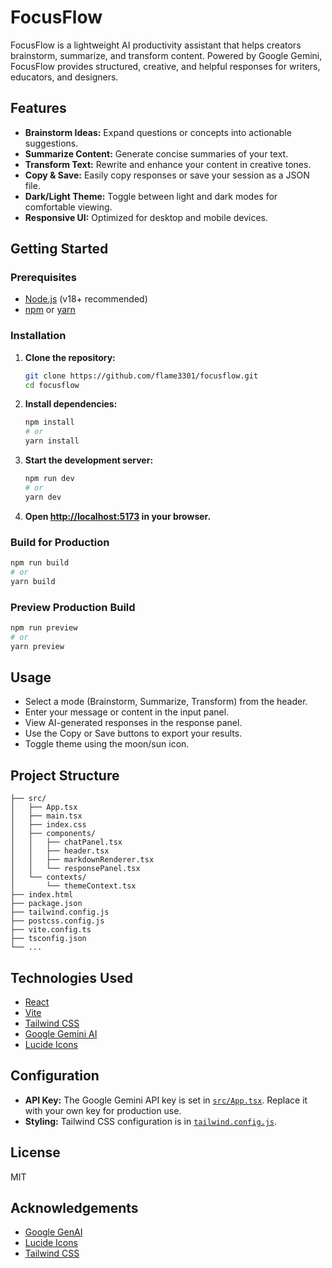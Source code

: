 # FocusFlow

FocusFlow is a lightweight AI productivity assistant that helps creators brainstorm, summarize, and transform content. Powered by Google Gemini, FocusFlow provides structured, creative, and helpful responses for writers, educators, and designers.

## Features

- **Brainstorm Ideas:** Expand questions or concepts into actionable suggestions.
- **Summarize Content:** Generate concise summaries of your text.
- **Transform Text:** Rewrite and enhance your content in creative tones.
- **Copy & Save:** Easily copy responses or save your session as a JSON file.
- **Dark/Light Theme:** Toggle between light and dark modes for comfortable viewing.
- **Responsive UI:** Optimized for desktop and mobile devices.

## Getting Started

### Prerequisites

- [Node.js](https://nodejs.org/) (v18+ recommended)
- [npm](https://www.npmjs.com/) or [yarn](https://yarnpkg.com/)

### Installation

1. **Clone the repository:**
   ```sh
   git clone https://github.com/flame3301/focusflow.git
   cd focusflow
   ```

2. **Install dependencies:**
   ```sh
   npm install
   # or
   yarn install
   ```

3. **Start the development server:**
   ```sh
   npm run dev
   # or
   yarn dev
   ```

4. **Open [http://localhost:5173](http://localhost:5173) in your browser.**

### Build for Production

```sh
npm run build
# or
yarn build
```

### Preview Production Build

```sh
npm run preview
# or
yarn preview
```

## Usage

- Select a mode (Brainstorm, Summarize, Transform) from the header.
- Enter your message or content in the input panel.
- View AI-generated responses in the response panel.
- Use the Copy or Save buttons to export your results.
- Toggle theme using the moon/sun icon.

## Project Structure

```
├── src/
│   ├── App.tsx
│   ├── main.tsx
│   ├── index.css
│   ├── components/
│   │   ├── chatPanel.tsx
│   │   ├── header.tsx
│   │   ├── markdownRenderer.tsx
│   │   └── responsePanel.tsx
│   └── contexts/
│       └── themeContext.tsx
├── index.html
├── package.json
├── tailwind.config.js
├── postcss.config.js
├── vite.config.ts
├── tsconfig.json
└── ...
```

## Technologies Used

- [React](https://react.dev/)
- [Vite](https://vitejs.dev/)
- [Tailwind CSS](https://tailwindcss.com/)
- [Google Gemini AI](https://ai.google.dev/)
- [Lucide Icons](https://lucide.dev/)

## Configuration

- **API Key:** The Google Gemini API key is set in [`src/App.tsx`](src/App.tsx). Replace it with your own key for production use.
- **Styling:** Tailwind CSS configuration is in [`tailwind.config.js`](tailwind.config.js).

## License

MIT

## Acknowledgements

- [Google GenAI](https://ai.google.dev/)
- [Lucide Icons](https://lucide.dev/)
- [Tailwind CSS](https://tailwindcss.com/)